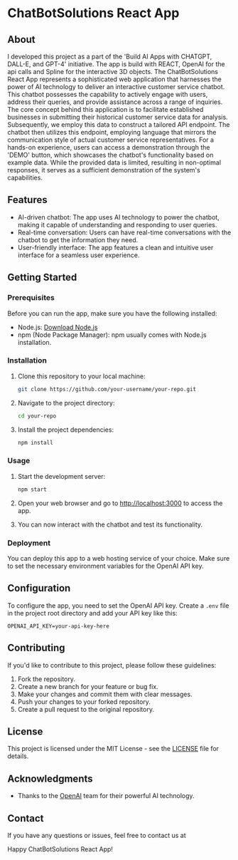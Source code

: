 # ChatBotSolutions React App

## About

I developed this project as a part of the 'Build AI Apps with CHATGPT, DALL-E, and GPT-4' initiative. The app is build with REACT,  OpenAI for the api calls and Spline for the interactive  3D objects.  The ChatBotSolutions React App represents a sophisticated web application that harnesses the power of AI technology to deliver an interactive customer service chatbot. This chatbot possesses the capability to actively engage with users, address their queries, and provide assistance across a range of inquiries. The core concept behind this application is to facilitate established businesses in submitting their historical customer service data for analysis. Subsequently, we employ this data to construct a tailored API endpoint. The chatbot then utilizes this endpoint, employing language that mirrors the communication style of actual customer service representatives. For a hands-on experience, users can access a demonstration through the 'DEMO' button, which showcases the chatbot's functionality based on example data. While the provided data is limited, resulting in non-optimal responses, it serves as a sufficient demonstration of the system's capabilities.

## Features

- AI-driven chatbot: The app uses AI technology to power the chatbot, making it capable of understanding and responding to user queries.
- Real-time conversation: Users can have real-time conversations with the chatbot to get the information they need.
- User-friendly interface: The app features a clean and intuitive user interface for a seamless user experience.

## Getting Started

### Prerequisites

Before you can run the app, make sure you have the following installed:

- Node.js: [Download Node.js](https://nodejs.org/)
- npm (Node Package Manager): npm usually comes with Node.js installation.

### Installation

1. Clone this repository to your local machine:

   ```bash
   git clone https://github.com/your-username/your-repo.git
   ```

2. Navigate to the project directory:

   ```bash
   cd your-repo
   ```

3. Install the project dependencies:

   ```bash
   npm install
   ```

### Usage

1. Start the development server:

   ```bash
   npm start
   ```

2. Open your web browser and go to [http://localhost:3000](http://localhost:3000) to access the app.

3. You can now interact with the chatbot and test its functionality.

### Deployment

You can deploy this app to a web hosting service of your choice. Make sure to set the necessary environment variables for the OpenAI API key.

## Configuration

To configure the app, you need to set the OpenAI API key. Create a `.env` file in the project root directory and add your API key like this:

```
OPENAI_API_KEY=your-api-key-here
```

## Contributing

If you'd like to contribute to this project, please follow these guidelines:

1. Fork the repository.
2. Create a new branch for your feature or bug fix.
3. Make your changes and commit them with clear messages.
4. Push your changes to your forked repository.
5. Create a pull request to the original repository.

## License

This project is licensed under the MIT License - see the [LICENSE](LICENSE) file for details.

## Acknowledgments

- Thanks to the [OpenAI](https://openai.com) team for their powerful AI technology.

## Contact

If you have any questions or issues, feel free to contact us at 

Happy ChatBotSolutions React App!

```

